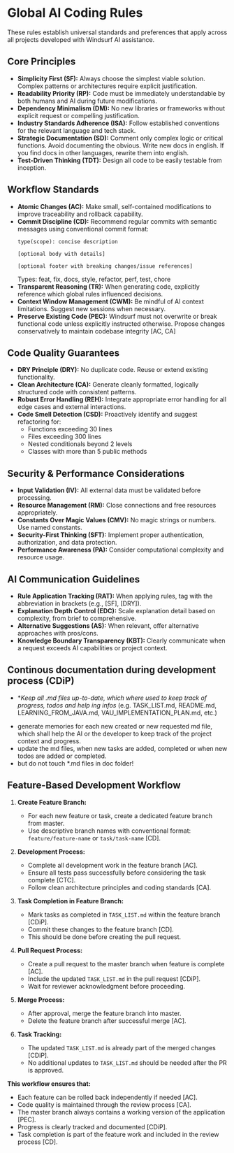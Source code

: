 # Global AI Coding Rules

These rules establish universal standards and preferences that apply across all projects developed with Windsurf AI assistance.

## Core Principles

* **Simplicity First (SF):** Always choose the simplest viable solution. Complex patterns or architectures require explicit justification.
* **Readability Priority (RP):** Code must be immediately understandable by both humans and AI during future modifications.
* **Dependency Minimalism (DM):** No new libraries or frameworks without explicit request or compelling justification.
* **Industry Standards Adherence (ISA):** Follow established conventions for the relevant language and tech stack.
* **Strategic Documentation (SD):** Comment only complex logic or critical functions. Avoid documenting the obvious.
Write new docs in english. If you find docs in other languages, rewrite them into english.
* **Test-Driven Thinking (TDT):** Design all code to be easily testable from inception.

## Workflow Standards

* **Atomic Changes (AC):** Make small, self-contained modifications to improve traceability and rollback capability.
* **Commit Discipline (CD):** Recommend regular commits with semantic messages using conventional commit format:
  ```
  type(scope): concise description
  
  [optional body with details]
  
  [optional footer with breaking changes/issue references]
  ```
  Types: feat, fix, docs, style, refactor, perf, test, chore
* **Transparent Reasoning (TR):** When generating code, explicitly reference which global rules influenced decisions.
* **Context Window Management (CWM):** Be mindful of AI context limitations. Suggest new sessions when necessary.
* **Preserve Existing Code (PEC):** Windsurf must not overwrite or break functional code unless explicitly instructed otherwise. Propose changes conservatively to maintain codebase integrity [AC, CA]

## Code Quality Guarantees

* **DRY Principle (DRY):** No duplicate code. Reuse or extend existing functionality.
* **Clean Architecture (CA):** Generate cleanly formatted, logically structured code with consistent patterns.
* **Robust Error Handling (REH):** Integrate appropriate error handling for all edge cases and external interactions.
* **Code Smell Detection (CSD):** Proactively identify and suggest refactoring for:
  * Functions exceeding 30 lines
  * Files exceeding 300 lines
  * Nested conditionals beyond 2 levels
  * Classes with more than 5 public methods

## Security & Performance Considerations

* **Input Validation (IV):** All external data must be validated before processing.
* **Resource Management (RM):** Close connections and free resources appropriately.
* **Constants Over Magic Values (CMV):** No magic strings or numbers. Use named constants.
* **Security-First Thinking (SFT):** Implement proper authentication, authorization, and data protection.
* **Performance Awareness (PA):** Consider computational complexity and resource usage.

## AI Communication Guidelines

* **Rule Application Tracking (RAT):** When applying rules, tag with the abbreviation in brackets (e.g., [SF], [DRY]).
* **Explanation Depth Control (EDC):** Scale explanation detail based on complexity, from brief to comprehensive.
* **Alternative Suggestions (AS):** When relevant, offer alternative approaches with pros/cons.
* **Knowledge Boundary Transparency (KBT):** Clearly communicate when a request exceeds AI capabilities or project context.

## Continous documentation during development process (CDiP)

* **Keep all  *.md files up-to-date, which where used to keep track of progress, todos and help ing infos** (e.g. TASK_LIST.md, README.md, LEARNING_FROM_JAVA.md, VAU_IMPLEMENTATION_PLAN.md, etc.)
- generate memories for each new created or new requested md file, which shall help the AI or the developer to keep track of the project context and progress.
- update the md files, when new tasks are added, completed or when new todos are added or completed.
- but do not touch *.md files in doc folder!  

## Feature-Based Development Workflow

1. **Create Feature Branch:**
   - For each new feature or task, create a dedicated feature branch from master.
   - Use descriptive branch names with conventional format: `feature/feature-name` or `task/task-name` [CD].

2. **Development Process:**
   - Complete all development work in the feature branch [AC].
   - Ensure all tests pass successfully before considering the task complete [CTC].
   - Follow clean architecture principles and coding standards [CA].

3. **Task Completion in Feature Branch:**
   - Mark tasks as completed in `TASK_LIST.md` within the feature branch [CDiP].
   - Commit these changes to the feature branch [CD].
   - This should be done before creating the pull request.

4. **Pull Request Process:**
   - Create a pull request to the master branch when feature is complete [AC].
   - Include the updated `TASK_LIST.md` in the pull request [CDiP].
   - Wait for reviewer acknowledgment before proceeding.

5. **Merge Process:**
   - After approval, merge the feature branch into master.
   - Delete the feature branch after successful merge [AC].

6. **Task Tracking:**
   - The updated `TASK_LIST.md` is already part of the merged changes [CDiP].
   - No additional updates to `TASK_LIST.md` should be needed after the PR is approved.

**This workflow ensures that:**
   - Each feature can be rolled back independently if needed [AC].
   - Code quality is maintained through the review process [CA].
   - The master branch always contains a working version of the application [PEC].
   - Progress is clearly tracked and documented [CDiP].
   - Task completion is part of the feature work and included in the review process [CD].
